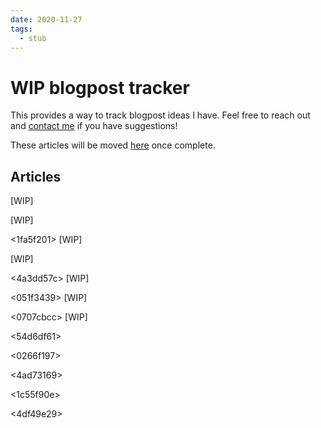 ```yaml
---
date: 2020-11-27
tags: 
  - stub
---
```


# WIP blogpost tracker

This provides a way to track blogpost ideas I have. Feel free to reach out and [contact me](https://kwannoel.xyz) if you have suggestions!

These articles will be moved [here](https://kwannoel.xyz/search.html?tag=blog) once complete.

## Articles

<cddf77cb> [WIP]

<f816e31a> [WIP]

<1fa5f201> [WIP]

<f9dc0ba7> [WIP]

<4a3dd57c> [WIP]

<051f3439> [WIP]

<0707cbcc> [WIP]

<f936784c>

<ef1b56e1>

<54d6df61>

<0266f197>

<4ad73169>

<ba422bca>

<1c55f90e>

<4df49e29>

